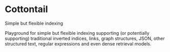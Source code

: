 # Cottontail
Simple but flexible indexing

Playground for simple but flexible indexing supporting (or potentially supporting) traditional inverted indices, links, graph structures, JSON, other structured text, regular expressions and even dense retrieval models.
